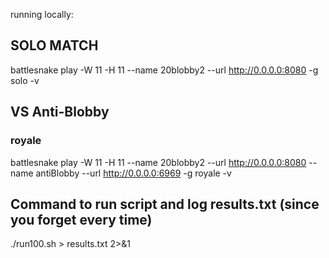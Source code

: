 running locally:


## SOLO MATCH

battlesnake play -W 11 -H 11 --name 20blobby2 --url http://0.0.0.0:8080 -g solo -v

## VS Anti-Blobby

### royale

battlesnake play -W 11 -H 11 --name 20blobby2 --url http://0.0.0.0:8080 --name antiBlobby --url http://0.0.0.0:6969 -g royale -v


## Command to run script and log results.txt (since you forget every time)
./run100.sh > results.txt 2>&1